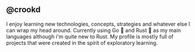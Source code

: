 ## @crookd
I enjoy learning new technologies, concepts, strategies and whatever else I can wrap my head around. Currently using Go 🦫 and Rust 🦀 as my main languages although i'm quite new to Rust. My profile is mostly full of projects that were created in the spirit of exploratory learning.

<!--
**crookdc/crookdc** is a ✨ _special_ ✨ repository because its `README.md` (this file) appears on your GitHub profile.

Here are some ideas to get you started:

- 🔭 I’m currently working on ...
- 🌱 I’m currently learning ...
- 👯 I’m looking to collaborate on ...
- 🤔 I’m looking for help with ...
- 💬 Ask me about ...
- 📫 How to reach me: ...
- 😄 Pronouns: ...
- ⚡ Fun fact: ...
-->
